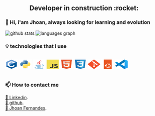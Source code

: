 <h2 align="center"> 
	Developer in construction :rocket:
</h2>  

### 🤙 Hi, i'am Jhoan, always looking for learning and evolution<p>
	
<div align="left">
<img src="https://github-readme-stats.vercel.app/api?username=JhoanDev&show_icons=true&hide_border=true&theme=midnight-purple" height="160" whidth="200" alt="github stats"/>
<img src="https://github-readme-stats.vercel.app/api/top-langs?locale=en&layout=compact&theme=midnight-purple&hide_border=true&username=JhoanDev&hide=jupyter%20notebook,tex, html, css, makefile" height="160" whidth="200" alt="languages graph"/>
</div>
	
### :bulb: technologies that I use
	
<div style="display: inline_block"><br>
  <img align="center" alt="Jhoan-C" height="30" width="40" src="https://github.com/devicons/devicon/blob/master/icons/c/c-original.svg">
  <img align="center" alt="Jhoan-Python" height="30" width="40" src="https://github.com/devicons/devicon/blob/master/icons/python/python-original.svg">
  <img align="center" alt="Jhoan-Java" height="30" width="40" src="https://github.com/devicons/devicon/blob/master/icons/java/java-original.svg">
  <img align="center" alt="Jhoan-JavaScript" height="30" width="40" src="https://github.com/devicons/devicon/blob/master/icons/javascript/javascript-original.svg">
  <img align="center" alt="Jhoan-Html5" height="30" width="40" src="https://github.com/devicons/devicon/blob/master/icons/html5/html5-original.svg">
  <img align="center" alt="Jhoan-Css3" height="30" width="40" src="https://github.com/devicons/devicon/blob/master/icons/css3/css3-original.svg">
  <img align="center" alt="Jhoan-Git" height="30" width="40" src="https://github.com/devicons/devicon/blob/master/icons/git/git-original.svg">
  <img align="center" alt="Jhoan-Ubuntu" height="30" width="40" src="https://github.com/devicons/devicon/blob/master/icons/ubuntu/ubuntu-original.svg">
  <img align="center" alt="Jhoan-VScode" height="30" width="40" src="https://github.com/devicons/devicon/blob/master/icons/vscode/vscode-original.svg">
</div></br>

### 📫 How to contact me
<a href="https://www.linkedin.com/in/jhoan-fernandes/">🔗 Linkedin</a>.<br/>
<a href="https://github.com/JhoanDev">🔗 github</a>.<br/>
<a href="mailto:jhoandev.log@gmail.com">📧 Jhoan Fernandes</a>.<br/>
